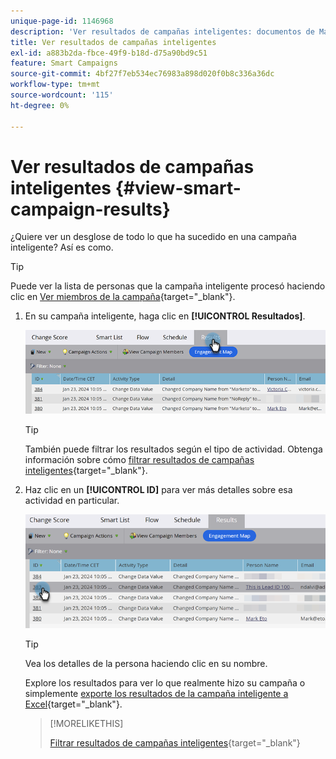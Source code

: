 ```yaml
---
unique-page-id: 1146968
description: 'Ver resultados de campañas inteligentes: documentos de Marketo, documentación del producto'
title: Ver resultados de campañas inteligentes
exl-id: a883b2da-fbce-49f9-b18d-d75a90bd9c51
feature: Smart Campaigns
source-git-commit: 4bf27f7eb534ec76983a898d020f0b8c336a36dc
workflow-type: tm+mt
source-wordcount: '115'
ht-degree: 0%

---
```


# Ver resultados de campañas inteligentes {#view-smart-campaign-results}

¿Quiere ver un desglose de todo lo que ha sucedido en una campaña inteligente? Así es como.

>[!TIP]
>
>Puede ver la lista de personas que la campaña inteligente procesó haciendo clic en [Ver miembros de la campaña](/help/marketo/product-docs/core-marketo-concepts/smart-campaigns/smart-campaign-data/view-smart-campaign-members.md){target="_blank"}.

1. En su campaña inteligente, haga clic en **[!UICONTROL Resultados]**.

   ![](assets/view-smart-campaign-results-1.png)

   >[!TIP]
   >
   >También puede filtrar los resultados según el tipo de actividad. Obtenga información sobre cómo [filtrar resultados de campañas inteligentes](/help/marketo/product-docs/core-marketo-concepts/smart-campaigns/smart-campaign-data/filter-smart-campaign-results.md){target="_blank"}.

1. Haz clic en un **[!UICONTROL ID]** para ver más detalles sobre esa actividad en particular.

   ![](assets/view-smart-campaign-results-2.png)

   >[!TIP]
   >
   >Vea los detalles de la persona haciendo clic en su nombre.

   Explore los resultados para ver lo que realmente hizo su campaña o simplemente [exporte los resultados de la campaña inteligente a Excel](/help/marketo/product-docs/core-marketo-concepts/smart-campaigns/smart-campaign-data/export-smart-campaign-results-to-excel.md){target="_blank"}.

   >[!MORELIKETHIS]
   >
   >[Filtrar resultados de campañas inteligentes](/help/marketo/product-docs/core-marketo-concepts/smart-campaigns/smart-campaign-data/filter-smart-campaign-results.md){target="_blank"}
